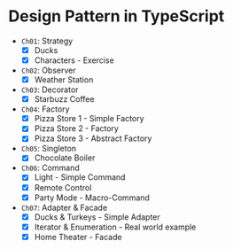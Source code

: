 # Design Pattern in TypeScript

-   `Ch01`: Strategy
    -   [x] Ducks
    -   [x] Characters - Exercise
-   `Ch02`: Observer
    -   [x] Weather Station
-   `Ch03`: Decorator
    -   [x] Starbuzz Coffee
-   `Ch04`: Factory
    -   [x] Pizza Store 1 - Simple Factory
    -   [x] Pizza Store 2 - Factory
    -   [x] Pizza Store 3 - Abstract Factory
-   `Ch05`: Singleton
    -   [x] Chocolate Boiler
-   `Ch06`: Command
    -   [x] Light - Simple Command
    -   [x] Remote Control
    -   [x] Party Mode - Macro-Command
-   `Ch07`: Adapter & Facade
    -   [x] Ducks & Turkeys - Simple Adapter
    -   [x] Iterator & Enumeration - Real world example
    -   [x] Home Theater - Facade

